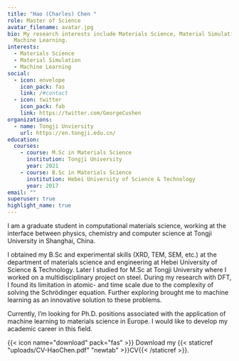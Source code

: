 ```yaml
---
title: "Hao (Charles) Chen "
role: Master of Science
avatar_filename: avatar.jpg
bio: My research interests include Materials Science, Material Simulation and
  Machine Learning.
interests:
  - Materials Science
  - Material Simulation
  - Machine Learning
social:
  - icon: envelope
    icon_pack: fas
    link: /#contact
  - icon: twitter
    icon_pack: fab
    link: https://twitter.com/GeorgeCushen
organizations:
  - name: Tongji Unviersity
    url: https://en.tongji.edu.cn/
education:
  courses:
    - course: M.Sc in Materials Science
      institution: Tongji University
      year: 2021
    - course: B.Sc in Materials Science
      institution: Hebei University of Science & Technology
      year: 2017
email: ""
superuser: true
highlight_name: true
---
```

I am a graduate student in computational materials science, working at the interface between physics, chemistry and computer science at Tongji University in Shanghai, China.

I obtained my B.Sc and experimental skills (XRD, TEM, SEM, etc.) at the department of materials science and engineering at Hebei University of Science & Technology. Later I studied for M.Sc at Tongji University where I worked on a multidisciplinary project on steel. During my research with DFT, I found its limitation in atomic- and time scale due to the complexity of solving the Schrödinger equation. Further exploring brought me to machine learning as an innovative solution to these problems.

Currently, I’m looking for Ph.D. positions associated with the application of machine learning to materials science in Europe. I would like to develop my academic career in this field.

{{< icon name="download" pack="fas" >}} Download my {{< staticref "uploads/CV-HaoChen.pdf" "newtab" >}}CV{{< /staticref >}}.